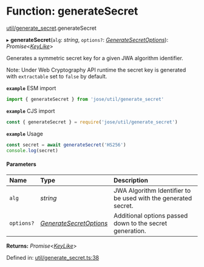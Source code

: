 # Function: generateSecret

[util/generate_secret](../modules/util_generate_secret.md).generateSecret

▸ **generateSecret**(`alg`: *string*, `options?`: [*GenerateSecretOptions*](../interfaces/util_generate_secret.generatesecretoptions.md)): *Promise*<[*KeyLike*](../types/types.keylike.md)\>

Generates a symmetric secret key for a given JWA algorithm identifier.

Note: Under Web Cryptography API runtime the secret key is generated with
`extractable` set to `false` by default.

**`example`** ESM import
```js
import { generateSecret } from 'jose/util/generate_secret'
```

**`example`** CJS import
```js
const { generateSecret } = require('jose/util/generate_secret')
```

**`example`** Usage
```js
const secret = await generateSecret('HS256')
console.log(secret)
```

#### Parameters

| Name | Type | Description |
| :------ | :------ | :------ |
| `alg` | *string* | JWA Algorithm Identifier to be used with the generated secret. |
| `options?` | [*GenerateSecretOptions*](../interfaces/util_generate_secret.generatesecretoptions.md) | Additional options passed down to the secret generation. |

**Returns:** *Promise*<[*KeyLike*](../types/types.keylike.md)\>

Defined in: [util/generate_secret.ts:38](https://github.com/panva/jose/blob/v3.12.2/src/util/generate_secret.ts#L38)
